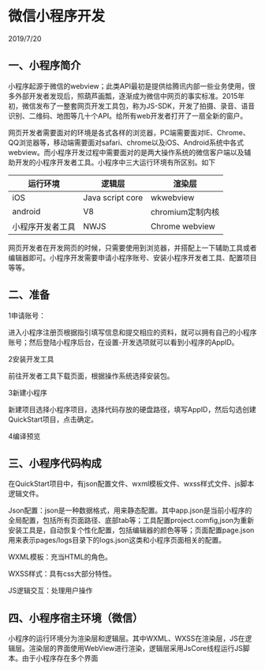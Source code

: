 # 微信小程序开发

2019/7/20

## 一、小程序简介

小程序起源于微信的webview；此类API最初是提供给腾讯内部一些业务使用，很多外部开发者发现后，照葫芦画瓢，逐渐成为微信中网页的事实标准。2015年初，微信发布了一整套网页开发工具包，称为JS-SDK，开发了拍摄、录音、语音识别、二维码、地图等几十个API。给所有web开发者打开了一扇全新的窗户。

网页开发者需要面对的环境是各式各样的浏览器，PC端需要面对IE、Chrome、QQ浏览器等，移动端需要面对safari、chrome以及iOS、Android系统中各式webview。而小程序开发过程中需要面对的是两大操作系统的微信客户端以及辅助开发的小程序开发者工具。小程序中三大运行环境有所区别。如下

 

| 运行环境         | 逻辑层           | 渲染层           |
| ---------------- | ---------------- | ---------------- |
| iOS              | Java script core | wkwebview        |
| android          | V8               | chromium定制内核 |
| 小程序开发者工具 | NWJS             | Chrome webview   |

网页开发者在开发网页的时候，只需要使用到浏览器，并搭配上一下辅助工具或者编辑器即可。小程序开发需要申请小程序账号、安装小程序开发者工具、配置项目等等。

 

## 二、准备

1申请账号：

进入小程序注册页根据指引填写信息和提交相应的资料，就可以拥有自己的小程序账号；然后登陆小程序后台，在设置-开发选项就可以看到小程序的AppID。

2安装开发工具

前往开发者工具下载页面，根据操作系统选择安装包。

3新建小程序

新建项目选择小程序项目，选择代码存放的硬盘路径，填写AppID，然后勾选创建QuickStart项目，点击确定。

4编译预览

 

## 三、小程序代码构成

在QuickStart项目中，有json配置文件、wxml模板文件、wxss样式文件、js脚本逻辑文件。

Json配置：json是一种数据格式，用来静态配置。其中app.json是当前小程序的全局配置，包括所有页面路径、底部tab等；工具配置project.comfig,json为重新安装工具是，自动恢复个性化配置，包括编辑器的颜色等等；页面配置page.json用来表示pages/logs目录下的logs.json这类和小程序页面相关的配置。

WXML模板：充当HTML的角色。

WXSS样式：具有css大部分特性。

JS逻辑交互：处理用户操作

 

## 四、小程序宿主环境（微信）

小程序的运行环境分为渲染层和逻辑层。其中WXML、WXSS在渲染层，JS在逻辑层。渲染层的界面使用WebView进行渲染，逻辑层采用JsCore线程运行JS脚本。由于小程序存在多个界面

 

 

 

 

 

 

 

 

 

 